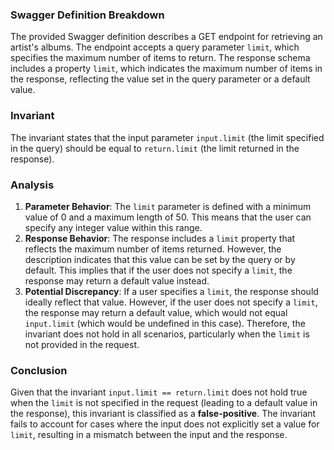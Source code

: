 ### Swagger Definition Breakdown
The provided Swagger definition describes a GET endpoint for retrieving an artist's albums. The endpoint accepts a query parameter `limit`, which specifies the maximum number of items to return. The response schema includes a property `limit`, which indicates the maximum number of items in the response, reflecting the value set in the query parameter or a default value.

### Invariant
The invariant states that the input parameter `input.limit` (the limit specified in the query) should be equal to `return.limit` (the limit returned in the response).

### Analysis
1. **Parameter Behavior**: The `limit` parameter is defined with a minimum value of 0 and a maximum length of 50. This means that the user can specify any integer value within this range.
2. **Response Behavior**: The response includes a `limit` property that reflects the maximum number of items returned. However, the description indicates that this value can be set by the query or by default. This implies that if the user does not specify a `limit`, the response may return a default value instead.
3. **Potential Discrepancy**: If a user specifies a `limit`, the response should ideally reflect that value. However, if the user does not specify a `limit`, the response may return a default value, which would not equal `input.limit` (which would be undefined in this case). Therefore, the invariant does not hold in all scenarios, particularly when the `limit` is not provided in the request.

### Conclusion
Given that the invariant `input.limit == return.limit` does not hold true when the `limit` is not specified in the request (leading to a default value in the response), this invariant is classified as a **false-positive**. The invariant fails to account for cases where the input does not explicitly set a value for `limit`, resulting in a mismatch between the input and the response.
